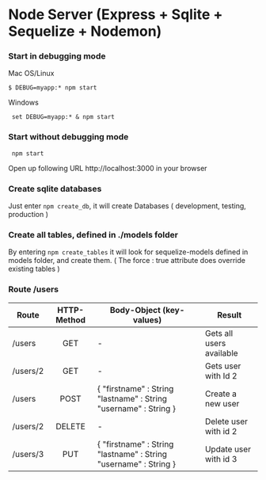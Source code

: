 
# Node Server (Express + Sqlite + Sequelize + Nodemon)



<h3>Start in debugging mode</h3>

  Mac OS/Linux 

  ``` $ DEBUG=myapp:* npm start ```

  Windows 

  ``` set DEBUG=myapp:* & npm start``` 


<h3>Start without debugging mode</h3>

  ``` npm start``` 


Open up following URL http://localhost:3000 in your browser


<h3> Create sqlite databases </h3>

Just enter ```npm create_db```, it will create Databases ( development, testing, production )

<h3> Create all tables, defined in ./models folder </h3>

By entering ```npm create_tables``` it will look for sequelize-models defined in models folder, and create them. 
( The force : true attribute does override existing tables ) 

<h3> Route /users </h3>

| Route        | HTTP-Method | Body-Object (key-values) | Result  |
| ------------- |:-------------:| -----| ------------- |
| /users      | GET | - |Gets all users available |
| /users/2      | GET | -  |  Gets user with Id 2   |
| /users |      POST      |  { "firstname" : String  "lastname" : String "username" : String }  | Create a new user
| /users/2 |      DELETE      |  -  | Delete user with id 2
| /users/3 |      PUT      |  { "firstname" : String  "lastname" : String "username" : String }  | Update user with id 3




